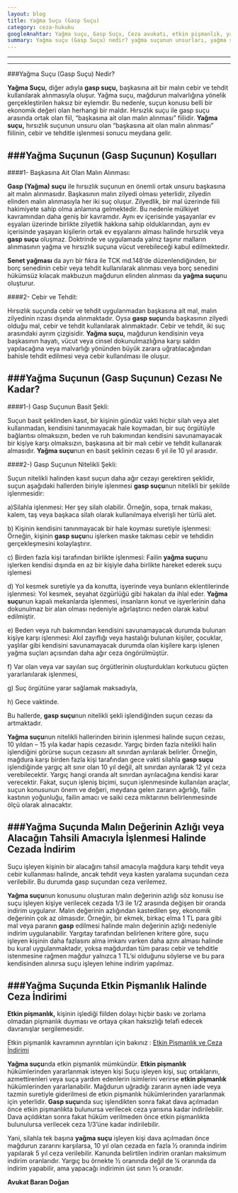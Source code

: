 ```yaml
---
layout: blog
title: Yağma Suçu (Gasp Suçu)
category: ceza-hukuku
googleAnahtar: Yağma suçu, Gasp Suçu, Ceza avukatı, etkin pişmanlık, yağma suçunun cezası, ceza davası, ceza avukatı arıyorum istanbul, Bakırköy avukat Baran Doğan
summary: Yağma suçu (Gasp Suçu) nedir? yağma suçunun unsurları, yağma suçunun ağırlaştırılmış şekli, yağma suçunun cezası (gasp suçunun cezası), yağma suçunda etkin pişmanlık konularına değinilmiştir.
---
```

---
---

###Yağma Suçu (Gasp Suçu) Nedir? 

**Yağma Suçu,** diğer adıyla **gasp suçu,** başkasına ait bir malın cebir ve tehdit kullanılarak alınmasıyla oluşur. Yağma suçu, mağdurun malvarlığına yönelik gerçekleştirilen haksız bir eylemdir. Bu nedenle, suçun konusu belli bir ekonomik değeri olan herhangi bir maldır. Hırsızlık suçu ile gasp suçu arasında ortak olan fiil, “başkasına ait olan malın alınması”  fiilidir. **Yağma suçu,** hırsızlık suçunun unsuru olan “başkasına ait olan malın alınması”  fiilinin, cebir ve tehditle işlenmesi sonucu meydana gelir.

###Yağma Suçunun (Gasp Suçunun) Koşulları
---

####1- Başkasına Ait Olan Malın Alınması: 

**Gasp (Yağma) suçu** ile hırsızlık suçunun en önemli ortak unsuru başkasına ait malın alınmasıdır. Başkasının malın zilyedi olması yeterlidir, zilyedin elinden malın alınmasıyla her iki suç oluşur. Zilyedlik, bir mal üzerinde fiili hakimiyete sahip olma anlamına gelmektedir. Bu nedenle mülkiyet kavramından daha geniş bir kavramdır.  Aynı ev içerisinde yaşayanlar ev eşyaları üzerinde birlikte zilyetlik hakkına sahip olduklarından, aynı ev içerisinde yaşayan kişilerin ortak ev eşyalarını alması halinde hırsızlık veya **gasp suçu** oluşmaz. Doktrinde ve uygulamada yalnız taşınır malların alınmasının yağma ve hırsızlık suçuna vücut verebileceği kabul edilmektedir.

**Senet yağması** da ayrı bir fıkra ile TCK md.148’de düzenlendiğinden, bir borç senedinin cebir veya tehdit kullanılarak alınması veya borç senedini hükümsüz kılacak makbuzun mağdurun elinden alınması da **yağma suçu**nu oluşturur. 

####2- Cebir ve Tehdit:  

Hırsızlık suçunda cebir ve tehdit uygulanmadan başkasına ait mal, malın zilyedinin rızası dışında alınmaktadır. Oysa **gasp suçu**nda başkasının zilyedi olduğu mal, cebir ve tehdit kullanılarak alınmaktadır. Cebir ve tehdit, iki suç arasındaki ayrım çizgisidir. **Yağma suçu,** mağdurun kendisinin veya başkasının hayatı, vücut veya cinsel dokunulmazlığına karşı saldırı yapılacağına veya malvarlığı yönünden büyük zarara uğratılacağından bahisle tehdit edilmesi veya cebir kullanılması ile oluşur.

###Yağma Suçunun (Gasp Suçunun) Cezası Ne Kadar?
---

####1-) Gasp Suçunun Basit Şekli: 

Suçun basit şeklinden kasıt, bir kişinin gündüz vakti hiçbir silah veya alet kullanmadan, kendisini tanınmayacak hale koymadan, bir suç örgütüyle bağlantısı olmaksızın, beden ve ruh bakımından kendisini savunamayacak bir kişiye karşı olmaksızın, başkasına ait bir malı cebir ve tehdit kullanarak almasıdır. **Yağma suçu**nun en basit şeklinin cezası 6 yıl ile 10 yıl arasıdır. 

####2-) Gasp Suçunun Nitelikli Şekli: 

Suçun nitelikli halinden kasıt suçun daha ağır cezayı gerektiren şeklidir, suçun aşağıdaki hallerden biriyle işlenmesi **gasp suçu**nun nitelikli bir şekilde işlenmesidir:

 a)Silahla işlenmesi: Her şey silah olabilir. Örneğin, sopa, tırnak makası, kalem, taş veya başkaca silah olarak kullanılmaya elverişli her türlü alet.
 
 b) Kişinin kendisini tanınmayacak bir hale koyması suretiyle işlenmesi: Örneğin, kişinin **gasp suçu**nu işlerken maske takması cebir ve tehdidin gerçekleşmesini kolaylaştırır.
 
c) Birden fazla kişi tarafından birlikte işlenmesi: Failin **yağma suçu**nu işlerken kendisi dışında en az bir kişiyle daha birlikte hareket ederek suçu işlemesi 

d) Yol kesmek suretiyle ya da konutta, işyerinde veya bunların eklentilerinde işlenmesi: Yol kesmek, seyahat özgürlüğü gibi hakaları da ihlal eder. **Yağma suçu**nun kapalı mekanlarda işlenmesi, insanların konut ve işyerlerinin daha dokunulmaz bir alan olması nedeniyle ağırlaştırıcı neden olarak kabul edilmiştir.

e) Beden veya ruh bakımından kendisini savunamayacak durumda bulunan kişiye karşı işlenmesi: Akıl zayıflığı veya hastalığı bulunan kişiler, çocuklar, yaşlılar gibi kendisini savunamayacak durumda olan kişilere karşı işlenen yağma suçları açısından daha ağır ceza öngörülmüştür.

f) Var olan veya var sayılan suç örgütlerinin oluşturdukları korkutucu güçten yararlanılarak işlenmesi,

g) Suç örgütüne yarar sağlamak maksadıyla,

 h) Gece vaktinde.
 
Bu hallerde, **gasp suçu**nun nitelikli şekli işlendiğinden suçun cezası da artmaktadır. 

**Yağma suçu**nun nitelikli hallerinden birinin işlenmesi halinde suçun cezası, 10 yıldan – 15 yıla kadar hapis cezasıdır. Yargıç birden fazla nitelikli halin işlendiğini görürse suçun cezasını alt sınırdan ayrılarak belirler. Örneğin, mağdura karşı birden fazla kişi tarafından gece vakti silahla **gasp suçu** işlendiğinde yargıç alt sınır olan 10 yıl değil, alt sınırdan ayrılarak 12 yıl ceza verebilecektir. Yargıç hangi oranda alt sınırdan ayrılacağına kendisi karar verecektir. Fakat, suçun işleniş biçimi, suçun işlenmesinde kullanılan araçlar, suçun konusunun önem ve değeri, meydana gelen zararın ağırlığı, failin kastının yoğunluğu, failin amacı ve saiki ceza miktarının belirlenmesinde ölçü olarak alınacaktır.

###Yağma Suçunda Malın Değerinin Azlığı veya Alacağın Tahsili Amacıyla İşlenmesi Halinde Cezada İndirim
---

Suçu işleyen kişinin bir alacağını tahsil amacıyla mağdura karşı tehdit veya cebir kullanması halinde, ancak tehdit veya kasten yaralama suçundan ceza verilebilir. Bu durumda gasp suçundan ceza verilemez.

**Yağma suçu**nun konusunu oluşturan malın değerinin azlığı söz konusu ise suçu işleyen kişiye verilecek cezada 1/3 ile 1/2 arasında değişen bir oranda indirim uygulanır. Malın değerinin azlığından kastedilen şey, ekonomik değerinin çok az olmasıdır. Örneğin, bir ekmek, birkaç elma 1 TL para gibi mal veya paranın **gasp** edilmesi halinde malın değerinin azlığı nedeniyle indirim uygulanabilir. Yargıtay tarafından belirlenen kritere göre, suçu işleyen kişinin daha fazlasını alma imkanı varken daha azını alması halinde bu kural uygulanmaktadır, yoksa mağdurdan tüm parası cebir ve tehditle istenmesine rağmen mağdur yalnızca 1 TL’si olduğunu söylerse ve bu para kendisinden alınırsa suçu işleyen lehine indirim yapılmaz.

###Yağma Suçunda Etkin Pişmanlık Halinde Ceza İndirimi
---

**Etkin pişmanlık,** kişinin işlediği fiilden dolayı hiçbir baskı ve zorlama olmadan pişmanlık duyması ve ortaya çıkan haksızlığı telafi edecek davranışlar sergilemesidir.

Etkin pişmanlık kavramının ayrıntıları için bakınız : [Etkin Pişmanlık ve Ceza İndirimi](http://barandogan.av.tr/blog/ceza-hukuku/etkin-pismanlik-ceza-indirimi.html)

**Yağma suçu**nda etkin pişmanlık mümkündür.  **Etkin pişmanlık** hükümlerinden yararlanmak isteyen kişi Suçu işleyen kişi, suç ortaklarını, azmettirenleri veya suça yardım edenlerin isimlerini verirse **etkin pişmanlık** hükümlerinden yararlanabilir. Mağdurun uğradığı zararın aynen iade veya tazmin suretiyle giderilmesi de etkin pişmanlık hükümlerinden yararlanmak için yeterlidir. **Gasp suçu**nda suç işlendikten sonra fakat dava açılmadan önce etkin pişmanlıkta bulunursa verilecek ceza yarısına kadar indirilebilir. Dava açıldıktan sonra fakat hüküm verilmeden önce etkin pişmanlıkta bulunulursa verilecek ceza 1/3’üne kadar indirilebilir. 

Yani, silahla tek başına **yağma suçu** işleyen kişi dava açılmadan önce mağdurun zararını karşılarsa, 10 yıl olan cezada en fazla ½ oranında indirim yapılarak 5 yıl ceza verilebilir. Kanunda belirtilen indirim oranları maksimum indirim oranlarıdır. Yargıç bu örnekte ½ oranında değil de ¼ oranında da indirim yapabilir, ama yapacağı indirimin üst sınırı ½ oranıdır. 

**Avukat Baran Doğan**
